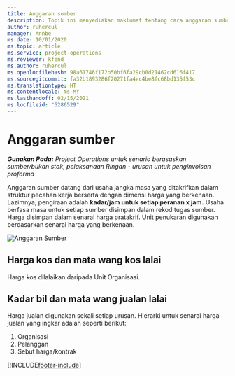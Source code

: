 ```yaml
---
title: Anggaran sumber
description: Topik ini menyediakan maklumat tentang cara anggaran sumber dikira dalam Operasi Projek.
author: ruhercul
manager: Annbe
ms.date: 10/01/2020
ms.topic: article
ms.service: project-operations
ms.reviewer: kfend
ms.author: ruhercul
ms.openlocfilehash: 98a61746f172b50bf6fa29cb0d21462cd616f417
ms.sourcegitcommit: fa32b1893286f20271fa4ec4be8fc68bd135f53c
ms.translationtype: HT
ms.contentlocale: ms-MY
ms.lasthandoff: 02/15/2021
ms.locfileid: "5286529"
---
```

# <a name="resource-estimates"></a>Anggaran sumber

_**Gunakan Pada:** Project Operations untuk senario berasaskan sumber/bukan stok, pelaksanaan Ringan - urusan untuk penginvoisan proforma_

Anggaran sumber datang dari usaha jangka masa yang ditakrifkan dalam struktur pecahan kerja berserta dengan dimensi harga yang berkenaan. Lazimnya, pengiraan adalah **kadar/jam untuk setiap peranan x jam.** Usaha berfasa masa untuk setiap sumber disimpan dalam rekod tugas sumber. Harga disimpan dalam senarai harga pratakrif. Unit penukaran digunakan berdasarkan senarai harga yang berkenaan.

![Anggaran Sumber](./media/navigation12.png)

## <a name="default-cost-price-and-cost-currency"></a>Harga kos dan mata wang kos lalai

Harga kos dilalaikan daripada Unit Organisasi.

## <a name="default-bill-rate-and-sales-currency"></a>Kadar bil dan mata wang jualan lalai

Harga jualan digunakan sekali setiap urusan. Hierarki untuk senarai harga jualan yang ingkar adalah seperti berikut:

1. Organisasi
2. Pelanggan
3. Sebut harga/kontrak


[!INCLUDE[footer-include](../includes/footer-banner.md)]